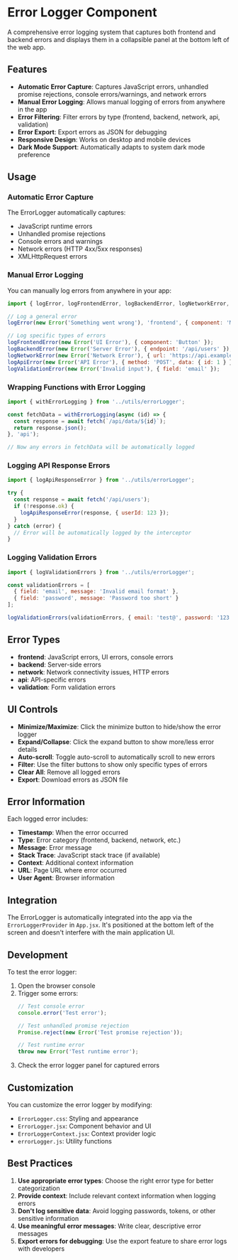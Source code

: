 # Error Logger Component

A comprehensive error logging system that captures both frontend and backend errors and displays them in a collapsible panel at the bottom left of the web app.

## Features

- **Automatic Error Capture**: Captures JavaScript errors, unhandled promise rejections, console errors/warnings, and network errors
- **Manual Error Logging**: Allows manual logging of errors from anywhere in the app
- **Error Filtering**: Filter errors by type (frontend, backend, network, api, validation)
- **Error Export**: Export errors as JSON for debugging
- **Responsive Design**: Works on desktop and mobile devices
- **Dark Mode Support**: Automatically adapts to system dark mode preference

## Usage

### Automatic Error Capture

The ErrorLogger automatically captures:
- JavaScript runtime errors
- Unhandled promise rejections
- Console errors and warnings
- Network errors (HTTP 4xx/5xx responses)
- XMLHttpRequest errors

### Manual Error Logging

You can manually log errors from anywhere in your app:

```javascript
import { logError, logFrontendError, logBackendError, logNetworkError, logApiError, logValidationError } from '../utils/errorLogger';

// Log a general error
logError(new Error('Something went wrong'), 'frontend', { component: 'MyComponent' });

// Log specific types of errors
logFrontendError(new Error('UI Error'), { component: 'Button' });
logBackendError(new Error('Server Error'), { endpoint: '/api/users' });
logNetworkError(new Error('Network Error'), { url: 'https://api.example.com' });
logApiError(new Error('API Error'), { method: 'POST', data: { id: 1 } });
logValidationError(new Error('Invalid input'), { field: 'email' });
```

### Wrapping Functions with Error Logging

```javascript
import { withErrorLogging } from '../utils/errorLogger';

const fetchData = withErrorLogging(async (id) => {
  const response = await fetch(`/api/data/${id}`);
  return response.json();
}, 'api');

// Now any errors in fetchData will be automatically logged
```

### Logging API Response Errors

```javascript
import { logApiResponseError } from '../utils/errorLogger';

try {
  const response = await fetch('/api/users');
  if (!response.ok) {
    logApiResponseError(response, { userId: 123 });
  }
} catch (error) {
  // Error will be automatically logged by the interceptor
}
```

### Logging Validation Errors

```javascript
import { logValidationErrors } from '../utils/errorLogger';

const validationErrors = [
  { field: 'email', message: 'Invalid email format' },
  { field: 'password', message: 'Password too short' }
];

logValidationErrors(validationErrors, { email: 'test@', password: '123' });
```

## Error Types

- **frontend**: JavaScript errors, UI errors, console errors
- **backend**: Server-side errors
- **network**: Network connectivity issues, HTTP errors
- **api**: API-specific errors
- **validation**: Form validation errors

## UI Controls

- **Minimize/Maximize**: Click the minimize button to hide/show the error logger
- **Expand/Collapse**: Click the expand button to show more/less error details
- **Auto-scroll**: Toggle auto-scroll to automatically scroll to new errors
- **Filter**: Use the filter buttons to show only specific types of errors
- **Clear All**: Remove all logged errors
- **Export**: Download errors as JSON file

## Error Information

Each logged error includes:
- **Timestamp**: When the error occurred
- **Type**: Error category (frontend, backend, network, etc.)
- **Message**: Error message
- **Stack Trace**: JavaScript stack trace (if available)
- **Context**: Additional context information
- **URL**: Page URL where error occurred
- **User Agent**: Browser information

## Integration

The ErrorLogger is automatically integrated into the app via the `ErrorLoggerProvider` in `App.jsx`. It's positioned at the bottom left of the screen and doesn't interfere with the main application UI.

## Development

To test the error logger:

1. Open the browser console
2. Trigger some errors:
   ```javascript
   // Test console error
   console.error('Test error');
   
   // Test unhandled promise rejection
   Promise.reject(new Error('Test promise rejection'));
   
   // Test runtime error
   throw new Error('Test runtime error');
   ```
3. Check the error logger panel for captured errors

## Customization

You can customize the error logger by modifying:
- `ErrorLogger.css`: Styling and appearance
- `ErrorLogger.jsx`: Component behavior and UI
- `ErrorLoggerContext.jsx`: Context provider logic
- `errorLogger.js`: Utility functions

## Best Practices

1. **Use appropriate error types**: Choose the right error type for better categorization
2. **Provide context**: Include relevant context information when logging errors
3. **Don't log sensitive data**: Avoid logging passwords, tokens, or other sensitive information
4. **Use meaningful error messages**: Write clear, descriptive error messages
5. **Export errors for debugging**: Use the export feature to share error logs with developers
